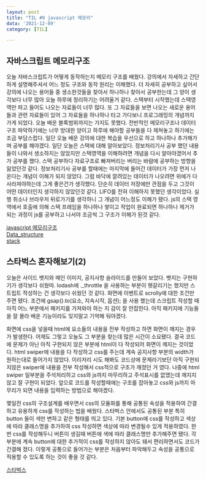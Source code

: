 ```yaml
---
layout: post
title: "TIL #9 javascript 메모리"
data: '2021-12-09'
category: [TIL]

---
```

## 자바스크립트 메모리구조
오늘 자바스크립트가 어떻게 동작하는지 메모리 구조를 배웠다. 강의에서 자세하고 간단하게 설명해주셔서 어느 정도 구조와 동작 원리는 이해했다. 더 자세히 공부하고 싶어서 강의에 나오는 용어들 중 생소한것들을 찾아서 하나하나 찾아서 공부한는데 그 양이 생각보다 너무 많아 오늘 하루에 정리하기는 어려울거 같다. 스택부터 시작했는데 스택영역만 파고 들어도 나오는 자료들이 너무 많다. 또 그 자료들을 보면 나오는 새로운 용어들과 관련 자료들이 있어 그 자료들을 하나하나 타고 가다보니 프로그래밍의 개념까지 가게 되었다. 오늘 배운 블록범위까지는 가지도 못했다. 전반적인 메모리구조나 데이터 구조 파악하기에는 너무 방대한 양이고 하루에 해야할 공부들을 다 제쳐놓고 하기에는 조금 부담스럽다. 일단 오늘 배운 강의에 대한 복습을 우선으로 하고 하나하나 추가해가며 공부를 해야겠다. 일단 오늘은 스택에 대해 알아보았다. 정보처리기사 공부 했던 내용들이 나와서 생소하지는 않았지만 스택영역을 이해하려면 개념을 다시 알아야겠어서 추가 공부를 했다. 스택 공부하다 자료구조로 빠져버리는 버리는 바람에 공부하는 방향을 잃었던것 같다. 정보처리기사 공부를 할때에는 마지막에 들어간 데이터가 가장 먼저 나온다는 걔념이 이해가 되지 않았다. 그럼 바닥에 깔려있는 데이터가 나오려면 위에가 다 사라져야하는데 그게 좋은건가 생각했다. 단순히 데이터 저장에만 관점을 두고 그것이 어떤 데이터인지 생각하지 않았던것 같다. LIFO를 전혀 이해하지 못했던 생각이었다. 실행 취소나 브라우저 뒤로가기를 생각하니 그 개념이 어느정도 이해가 됐다.  js의 스택 영역에서 호출에 의해 스택 프레임을 하나하나 쌓이고 작업이 완료되면 하나하나 제거가 되는 과정이 js를 공부하고 나서야 조금씩 그 구조가 이해가 된것 같다. 

<a href="/javascript/js_memory_structure">javascript 메모리구조</a>
<br/>
<a href="/programming/data_structure">Data_structure</a>
<br/>
<a href="/programming/stack">stack</a>


## 스타벅스 혼자해보기(2)

오늘은 사이드 벳지와 메인 이미지, 공지사항 슬라이드를 만들어 보았다. 뱃지는 구현하기가 생각보다 쉬웠따. lodash에 ._throttle 을 사용하는 부분이 헷갈리기는 했지만 스트립트 작성하는 건 생각보다 쉬웠던 것 같다. 화면에 이벤트로 scrolly에 대한 조건만 주면 됐다. 조건에 gsap().to(요소, 지속시작, 옵션); 을 사용 했는데 스크립트 작성할 때 아직 어느 부분에서 패키지를 가져와야 하는 지 감이 잘 안잡힌다. 아직 패키지에 기능들을 잘 몰라 배운 기능이라도 잊지말고 기억해 둬야겠다. 

화면에 css을 넣을때 html에 요소들의 내용을 전부 작성하고 하면 화면이 깨지는 경우가 발생한다. 어제도 그렇고 오늘도 그 부분을 찾는데 많은 시간이 소요됐다. 결국 코드에 문제가 아닌 아직 구현되지 않은 부분에 html이 다 작성되어 화면이 깨지는 것이었다. html swiper에 내용을 다 작성하고 css를 주는데 계속 공지사항 부분의 width가 원하는대로 들어가지 않았다. 이리저리 시도 해봐도 코드상에 문제라기보단 아직 구현되지않은 swiper에 내용을 전부 작성해서 css적으로 구조가 깨졌던 거 였다. 나중에 html swiper 일부분을 주석처리하고 css와 js까지 마무리하고 주석표시를 없앴는데 깨지지 않고 잘 구현이 되었다. 앞으로 코드를 작성할때에는 구조를 잡아놓고 css와 js까지 마무리가 되면 내용을 입력하는 방법으로 해야겠다. 

몇일전 css의 구조설계를 배우면서 css의 모듈화를 통해 공통된 속성을 적용하여 간결하고 유용하게 css를 작성하는 법을 배웠다. 스타벅스 안에서도 공통된 부분 특히 button 들이 색만 변하고 같은 형태를 띄고 있다. 기본 button에 css를 작성하고 색상에 따라 클래스명을 추가하여 css 작성하면 색상에 따라 변경될수 있게 적용하였다. 한번 css를 작성해두니 버튼이 생길때 버튼에 색에 따라 클래스명만 추가해주면 됐다. 각 부분에 계속 button에 대한 추가적이 css를 작성하지 않아도 돼서 편리하면서도 코드가 간결해 졌다. 이렇게 공통으로 들어가는 부분은 처음부터 파악해두고 속성을 공통으로 적용할 수 있도록 하는 것이 좋을 것 같다. 

[스타벅스](https://github.com/mrlee323/starbucks/blob/main/index.html)
